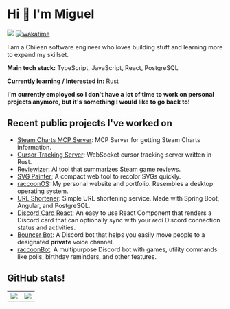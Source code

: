 # Hi 👋 I'm Miguel


![](https://komarev.com/ghpvc/?username=MiguelHigueraDev)  [![wakatime](https://wakatime.com/badge/user/018ebce9-530f-4672-b7ad-73cb1d69330a.svg)](https://wakatime.com/@018ebce9-530f-4672-b7ad-73cb1d69330a)

I am a Chilean software engineer who loves building stuff and learning more to expand my skillset.

**Main tech stack:** TypeScript, JavaScript, React, PostgreSQL

**Currently learning / Interested in:** Rust

**I'm currently employed so I don't have a lot of time to work on personal projects anymore, but it's something I would like to go back to!**

## Recent public projects I've worked on

- [Steam Charts MCP Server](https://github.com/MiguelHigueraDev/steam-charts-mcp): MCP Server for getting Steam Charts information.
- [Cursor Tracking Server](https://github.com/MiguelHigueraDev/cursor-tracking-rs): WebSocket cursor tracking server written in Rust.
- [Reviewizer](https://github.com/MiguelHigueraDev/reviewizer): AI tool that summarizes Steam game reviews.
- [SVG Painter](https://github.com/MiguelHigueraDev/svg-painter); A compact web tool to recolor SVGs quickly.
- [raccoonOS](https://github.com/MiguelHigueraDev/raccoonOS): My personal website and portfolio. Resembles a desktop operating system.
- [URL Shortener](https://github.com/MiguelHigueraDev/url-shortener): Simple URL shortening service. Made with Spring Boot, Angular, and PostgreSQL.
- [Discord Card React](https://github.com/MiguelHigueraDev/discord-card-react): An easy to use React Component that renders a Discord card that can optionally sync with your _real_ Discord connection status and activities.
- [Bouncer Bot](https://github.com/MiguelHigueraDev/discord-bouncer-bot): A Discord bot that helps you easily move people to a designated **private** voice channel.
- [raccoonBot](https://github.com/MiguelHigueraDev/raccoonBot): A multipurpose Discord bot with games, utility commands like polls, birthday reminders, and other features.

## GitHub stats!
<table>
  <tr>
    <td align="center" style="padding=0;width=50%;">
      <img align="center" style="padding=0;" src="https://github-readme-stats-new-three-kohl.vercel.app/api?username=miguelhigueradev&text_color=9f9f9f&bg_color=00000001&hide_border=true&icon_color=4F8CC9&hide_title=true&count_private=true&show_icons=true" />
    </td>
    <td align="center" style="padding=0;width=50%;">
      <img align="center" style="padding=0;" src="https://github-readme-stats-new-three-kohl.vercel.app/api/top-langs/?username=miguelhigueradev&count_private=true&title_color=4F8CC9&text_color=9f9f9f&bg_color=00000000&hide_border=true&icon_color=4F8CC9&layout=compact&hide=Blade,Svelte,Astro,MDX,Common+Lisp,CSS,HTML,C,C++&exclude_repo=mooc-fi-java-programming-solutions,java-crud-example,ferreteria-splade,etch-a-sketch,marble-race,misfit-galaxy,ip-log-filter,games-store" />
    </td>
  </tr>
</table>
